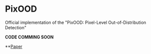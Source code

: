 # PixOOD
Official implementation of the "PixOOD: Pixel-Level Out-of-Distribution Detection"

**CODE COMMING SOON**

**[Paper](http://arxiv.org/abs/2405.19882)
